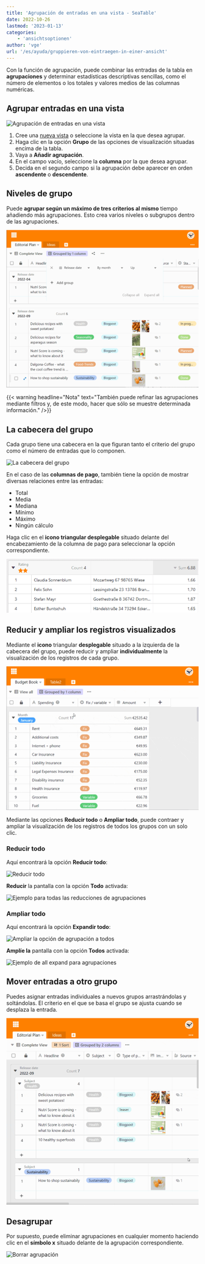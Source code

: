 ```yaml
---
title: 'Agrupación de entradas en una vista - SeaTable'
date: 2022-10-26
lastmod: '2023-01-13'
categories:
    - 'ansichtsoptionen'
author: 'vge'
url: '/es/ayuda/gruppieren-von-eintraegen-in-einer-ansicht'
---
```


Con la función de agrupación, puede combinar las entradas de la tabla en **agrupaciones** y determinar estadísticas descriptivas sencillas, como el número de elementos o los totales y valores medios de las columnas numéricas.

## Agrupar entradas en una vista

![Agrupación de entradas en una vista](https://seatable.io/wp-content/uploads/2022/10/Gruppierung-von-Eintraegen-in-einer-Ansicht-1.gif)

1. Cree una [nueva vista](https://seatable.io/es/docs/grundlagen-von-ansichten/anlegen-einer-neuen-ansicht/) o seleccione la vista en la que desea agrupar.
2. Haga clic en la opción **Grupo** de las opciones de visualización situadas encima de la tabla.
3. Vaya a **Añadir agrupación**.
4. En el campo vacío, seleccione la **columna** por la que desea agrupar.
5. Decida en el segundo campo si la agrupación debe aparecer en orden **ascendente** o **descendente**.

## Niveles de grupo

Puede **agrupar según un máximo de tres criterios al mismo** tiempo añadiendo más agrupaciones. Esto crea varios niveles o subgrupos dentro de las agrupaciones.

![Agrupación de entradas en una vista con dos criterios](images/Gruppierung-von-Eintraegen-in-einer-Ansicht-2.gif)

{{< warning  headline="Nota"  text="También puede refinar las agrupaciones mediante filtros y, de este modo, hacer que sólo se muestre determinada información." />}}

## La cabecera del grupo

Cada grupo tiene una cabecera en la que figuran tanto el criterio del grupo como el número de entradas que lo componen.

![La cabecera del grupo](https://seatable.io/wp-content/uploads/2022/10/gruppierung.png)

En el caso de las **columnas de pago**, también tiene la opción de mostrar diversas relaciones entre las entradas:

- Total
- Media
- Mediana
- Mínimo
- Máximo
- Ningún cálculo

Haga clic en el **icono triangular desplegable** situado delante del encabezamiento de la columna de pago para seleccionar la opción correspondiente.

![Columna de números de cabecera de grupo](images/Gruppenheader.png)

## Reducir y ampliar los registros visualizados

Mediante el **icono** triangular **desplegable** situado a la izquierda de la cabecera del grupo, puede reducir y ampliar **individualmente** la visualización de los registros de cada grupo.

![Agrupar entradas de una vista _reduce y extiende](images/Gruppierung-von-Eintraegen-in-einer-Ansicht-4.gif)

Mediante las opciones **Reducir todo** o **Ampliar todo**, puede contraer y ampliar la visualización de los registros de todos los grupos con un solo clic.

### Reducir todo

Aquí encontrará la opción **Reducir todo**:

![Reducir todo](https://seatable.io/wp-content/uploads/2022/10/gruppieren-von-eintraegrn_6.png)

**Reducir** la pantalla con la opción **Todo** activada:

![Ejemplo para todas las reducciones de agrupaciones](https://seatable.io/wp-content/uploads/2022/10/gruppieren-von-eintraegrn_1-1.png)

### Ampliar todo

Aquí encontrará la opción **Expandir todo**:

![Ampliar la opción de agrupación a todos](https://seatable.io/wp-content/uploads/2022/10/gruppieren-von-eintraegrn_7-1.png)

**Amplíe la** pantalla con la opción **Todos** activada:

![Ejemplo de all expand para agrupaciones](https://seatable.io/wp-content/uploads/2022/10/gruppieren-von-eintraegrn_3-1.png)

## Mover entradas a otro grupo

Puedes asignar entradas individuales a nuevos grupos arrastrándolas y soltándolas. El criterio en el que se basa el grupo se ajusta cuando se desplaza la entrada.

![Agrupación de entradas Arrastrar y soltar](images/Gruppierung-von-Eintraegen-in-einer-Ansicht-3.gif)

## Desagrupar

Por supuesto, puede eliminar agrupaciones en cualquier momento haciendo clic en el **símbolo x** situado delante de la agrupación correspondiente.

![Borrar agrupación](https://seatable.io/wp-content/uploads/2022/10/Gruppierung-loeschen.png)
